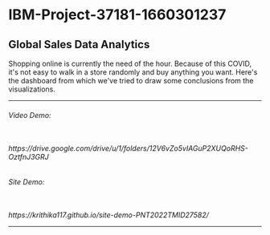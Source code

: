 # IBM-Project-37181-1660301237
## Global Sales Data Analytics
Shopping online is currently the need of the hour. Because of this COVID, it's not easy to walk in a store randomly and buy anything you want. Here's the dashboard from which we've tried to draw some conclusions from the visualizations.
<hr>
<h6>Video Demo: <h6>
<br>
https://drive.google.com/drive/u/1/folders/12V6vZo5vIAGuP2XUQoRHS-OztfnJ3GRJ
<br>
<h6>Site Demo: <h6>
<br>
https://krithika117.github.io/site-demo-PNT2022TMID27582/
<hr>
